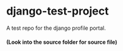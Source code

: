 # django-test-project
A test repo for the django profile portal.
#### (Look into the source folder for source file)

